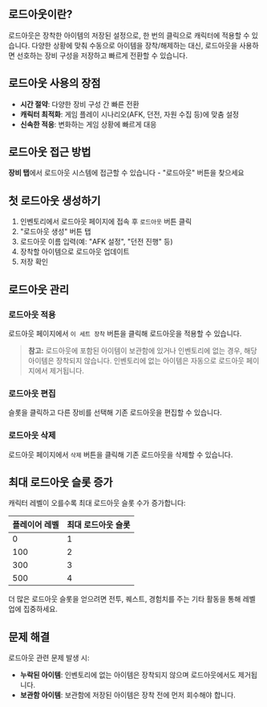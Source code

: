 ## 로드아웃이란?

로드아웃은 장착한 아이템의 저장된 설정으로, 한 번의 클릭으로 캐릭터에 적용할 수 있습니다. 다양한 상황에 맞춰 수동으로 아이템을 장착/해제하는 대신, 로드아웃을 사용하면 선호하는 장비 구성을 저장하고 빠르게 전환할 수 있습니다.

## 로드아웃 사용의 장점

-   **시간 절약**: 다양한 장비 구성 간 빠른 전환
-   **캐릭터 최적화**: 게임 플레이 시나리오(AFK, 던전, 자원 수집 등)에 맞춤 설정
-   **신속한 적응**: 변화하는 게임 상황에 빠르게 대응

## 로드아웃 접근 방법

**장비 탭**에서 로드아웃 시스템에 접근할 수 있습니다 - "로드아웃" 버튼을 찾으세요

## 첫 로드아웃 생성하기

1. 인벤토리에서 로드아웃 페이지에 접속 후 `로드아웃` 버튼 클릭
2. "로드아웃 생성" 버튼 탭
3. 로드아웃 이름 입력(예: "AFK 설정", "던전 진행" 등)
4. 장착할 아이템으로 로드아웃 업데이트
5. 저장 확인

## 로드아웃 관리

### 로드아웃 적용

로드아웃 페이지에서 `이 세트 장착` 버튼을 클릭해 로드아웃을 적용할 수 있습니다.

> **참고:** 로드아웃에 포함된 아이템이 보관함에 있거나 인벤토리에 없는 경우, 해당 아이템은 장착되지 않습니다. 인벤토리에 없는 아이템은 자동으로 로드아웃 페이지에서 제거됩니다.

### 로드아웃 편집

슬롯을 클릭하고 다른 장비를 선택해 기존 로드아웃을 편집할 수 있습니다.

### 로드아웃 삭제

로드아웃 페이지에서 `삭제` 버튼을 클릭해 기존 로드아웃을 삭제할 수 있습니다.

## 최대 로드아웃 슬롯 증가

캐릭터 레벨이 오를수록 최대 로드아웃 슬롯 수가 증가합니다:

| 플레이어 레벨 | 최대 로드아웃 슬롯 |
| ------------- | ------------------ |
| 0             | 1                  |
| 100           | 2                  |
| 300           | 3                  |
| 500           | 4                  |

더 많은 로드아웃 슬롯을 얻으려면 전투, 퀘스트, 경험치를 주는 기타 활동을 통해 레벨 업에 집중하세요.

## 문제 해결

로드아웃 관련 문제 발생 시:

-   **누락된 아이템**: 인벤토리에 없는 아이템은 장착되지 않으며 로드아웃에서도 제거됩니다.
-   **보관함 아이템**: 보관함에 저장된 아이템은 장착 전에 먼저 회수해야 합니다.
